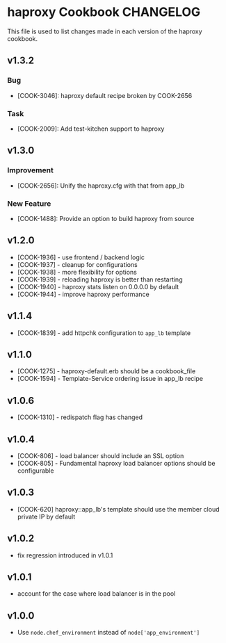 haproxy Cookbook CHANGELOG
==========================
This file is used to list changes made in each version of the haproxy cookbook.


v1.3.2
------
### Bug
- [COOK-3046]: haproxy default recipe broken by COOK-2656

### Task
- [COOK-2009]: Add test-kitchen support to haproxy

v1.3.0
------
### Improvement
- [COOK-2656]: Unify the haproxy.cfg with that from app_lb

### New Feature
- [COOK-1488]: Provide an option to build haproxy from source

v1.2.0
------
- [COOK-1936] - use frontend / backend logic
- [COOK-1937] - cleanup for configurations
- [COOK-1938] - more flexibility for options
- [COOK-1939] - reloading haproxy is better than restarting
- [COOK-1940] - haproxy stats listen on 0.0.0.0 by default
- [COOK-1944] - improve haproxy performance

v1.1.4
------
- [COOK-1839] - add httpchk configuration to `app_lb` template

v1.1.0
------
- [COOK-1275] - haproxy-default.erb should be a cookbook_file
- [COOK-1594] - Template-Service ordering issue in app_lb recipe

v1.0.6
------
- [COOK-1310] - redispatch flag has changed

v1.0.4
------
- [COOK-806] - load balancer should include an SSL option
- [COOK-805] - Fundamental haproxy load balancer options should be configurable

v1.0.3
------
- [COOK-620] haproxy::app_lb's template should use the member cloud private IP by default

v1.0.2
------
- fix regression introduced in v1.0.1

v1.0.1
------
- account for the case where load balancer is in the pool

v1.0.0
------
- Use `node.chef_environment` instead of `node['app_environment']`
